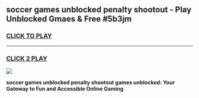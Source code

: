 
## soccer games unblocked penalty shootout - Play Unblocked Gmaes & Free #5b3jm
<h3>
<a href="https://news.freeplayer.one?title=soccer_games_unblocked_penalty_shootout&ref=03M">CLICK TO PLAY</a></h3>
<hr>

<h3>
<a href="https://news.freeplayer.one?title=soccer_games_unblocked_penalty_shootout&ref=03M">CLICK 2 PLAY</a>
  
</h3>

<a href="https://news.freeplayer.one?title=soccer_games_unblocked_penalty_shootout&ref=03M"><img src="https://clearcache.store/games.png"></a>


**soccer games unblocked penalty shootout games unblocked: Your Gateway to Fun and Accessible Online Gaming**
